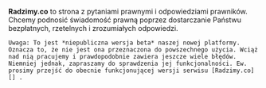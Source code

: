 **Radzimy.co** to strona z pytaniami prawnymi i odpowiedziami prawników. Chcemy podnosić świadomość prawną poprzez dostarczanie Państwu bezpłatnych, rzetelnych i zrozumiałych odpowiedzi.

    Uwaga: To jest *niepubliczna wersja beta* naszej nowej platformy. Oznacza to, że nie jest ona przeznaczona do powszechnego użycia. Wciąż nad nią pracujemy i prawdopodobnie zawiera jeszcze wiele błędów. Niemniej jednak, zapraszamy do sprawdzenia jej funkcjonalności. Ew. prosimy przejść do obecnie funkcjonującej wersji serwisu [Radzimy.co][] .

[Radzimy.co]: http://radzimy.co/
